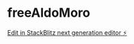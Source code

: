 # freeAldoMoro

[Edit in StackBlitz next generation editor ⚡️](https://stackblitz.com/~/github.com/Lama0725/freeAldoMoro)